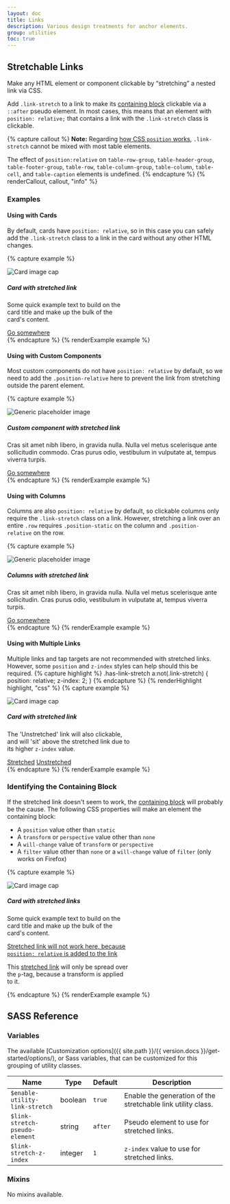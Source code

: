 ```yaml
---
layout: doc
title: Links
description: Various design treatments for anchor elements.
group: utilities
toc: true
---
```


## Stretchable Links

Make any HTML element or component clickable by “stretching” a nested link via CSS.

Add `.link-stretch` to a link to make its [containing block](https://developer.mozilla.org/en-US/docs/Web/CSS/Containing_block) clickable via a `::after` pseudo element. In most cases, this means that an element with `position: relative;` that contains a link with the `.link-stretch` class is clickable.

{% capture callout %}
**Note:** Regarding [how CSS `position` works](https://www.w3.org/TR/CSS21/visuren.html#propdef-position), `.link-stretch` cannot be mixed with most table elements.

The effect of `position:relative` on `table-row-group`, `table-header-group`, `table-footer-group`, `table-row`, `table-column-group`, `table-column`, `table-cell`, and `table-caption` elements is undefined.
{% endcapture %}
{% renderCallout, callout, "info" %}

### Examples

#### Using with Cards

By default, cards have `position: relative`, so in this case you can safely add the `.link-stretch` class to a link in the card without any other HTML changes.

{% capture example %}
<div class="card" style="width: 18rem;">
  <div class="card-img">
    <img class="img-fluid card-img-top" data-src="holder.js/100px150/" alt="Card image cap">
  </div>
  <div class="card-body">
    <h5 class="card-title">Card with stretched link</h5>
    <p class="card-text">Some quick example text to build on the card title and make up the bulk of the card's content.</p>
    <a href="#" class="btn btn-primary link-stretch">Go somewhere</a>
  </div>
</div>
{% endcapture %}
{% renderExample example %}

#### Using with Custom Components

Most custom components do not have `position: relative` by default, so we need to add the `.position-relative` here to prevent the link from stretching outside the parent element.

{% capture example %}
<div class="media border position-relative">
  <img class="me-1" data-src="holder.js/128x128" alt="Generic placeholder image">
  <div class="media-body">
    <h5>Custom component with stretched link</h5>
    <p>Cras sit amet nibh libero, in gravida nulla. Nulla vel metus scelerisque ante sollicitudin commodo. Cras purus odio, vestibulum in vulputate at, tempus viverra turpis.</p>
    <a href="#" class="link-stretch">Go somewhere</a>
  </div>
</div>
{% endcapture %}
{% renderExample example %}

#### Using with Columns

Columns are also `position: relative` by default, so clickable columns only require the `.link-stretch` class on a link. However, stretching a link over an entire `.row` requires `.position-static` on the column and `.position-relative` on the row.

{% capture example %}
<div class="row g-0 bg-light position-relative">
  <div class="col-md-6 mb-md-0 p-md-1">
    <img class="me-1" data-src="holder.js/100px128" alt="Generic placeholder image">
  </div>
  <div class="col-md-6 position-static p-1 ps-md-0">
    <h5 class="mt-0">Columns with stretched link</h5>
    <p>Cras sit amet nibh libero, in gravida nulla. Nulla vel metus scelerisque ante sollicitudin. Cras purus odio, vestibulum in vulputate at, tempus viverra turpis.</p>
    <a href="#" class="link-stretch">Go somewhere</a>
  </div>
</div>
{% endcapture %}
{% renderExample example %}

#### Using with Multiple Links

Multiple links and tap targets are not recommended with stretched links. However, some `position` and `z-index` styles can help should this be required.
{% capture highlight %}
.has-link-stretch a:not(.link-stretch) {
  position: relative;
  z-index: 2;
}
{% endcapture %}
{% renderHighlight highlight, "css" %}
{% capture example %}
<div class="card has-link-stretch" style="width: 18rem;">
  <div class="card-img">
    <img class="img-fluid card-img-top" data-src="holder.js/100px150/" alt="Card image cap">
  </div>
  <div class="card-body">
    <h5 class="card-title">Card with stretched link</h5>
    <p class="card-text">The 'Unstretched' link will also clickable, and will 'sit' above the stretched link due to its higher <code>z-index</code> value.</p>
    <div class="d-flex flex-between">
      <a href="#stretched" class="btn btn-primary link-stretch">Stretched</a>
      <a href="#unstretched" class="btn">Unstretched</a>
    </div>
  </div>
</div>
{% endcapture %}
{% renderExample example %}

### Identifying the Containing Block

If the stretched link doesn't seem to work, the [containing block](https://developer.mozilla.org/en-US/docs/Web/CSS/Containing_block#Identifying_the_containing_block) will probably be the cause. The following CSS properties will make an element the containing block:

- A `position` value other than `static`
- A `transform` or `perspective` value other than `none`
- A `will-change` value of `transform` or `perspective`
- A `filter` value other than `none` or a `will-change` value of `filter` (only works on Firefox)

{% capture example %}
<div class="card" style="width: 18rem;">
  <div class="card-img">
    <img class="img-fluid card-img-top" data-src="holder.js/100px150/" alt="Card image cap">
  </div>
  <div class="card-body">
    <h5 class="card-title">Card with stretched links</h5>
    <p class="card-text">Some quick example text to build on the card title and make up the bulk of the card's content.</p>
    <p class="card-text">
      <a href="#" class="link-stretch text-danger" style="position: relative;">Stretched link will not work here, because <code>position: relative</code> is added to the link</a>
    </p>
    <p class="card-text bg-light" style="transform: rotate(0);">
      This <a href="#" class="text-warning link-stretch">stretched link</a> will only be spread over the <code>p</code>-tag, because a transform is applied to it.
    </p>
  </div>
</div>
{% endcapture %}
{% renderExample example %}

## SASS Reference

### Variables

The available [Customization options]({{ site.path }}/{{ version.docs }}/get-started/options/), or Sass variables, that can be customized for this grouping of utility classes.

<div class="table-scroll">
  <table class="table table-bordered table-striped">
    <thead>
      <tr>
        <th style="width: 100px;">Name</th>
        <th style="width: 50px;">Type</th>
        <th style="width: 50px;">Default</th>
        <th>Description</th>
      </tr>
    </thead>
    <tbody>
      <tr>
        <td><code>$enable-utility-link-stretch</code></td>
        <td>boolean</td>
        <td><code>true</code></td>
        <td>
          Enable the generation of the stretchable link utility class.
        </td>
      </tr>
      <tr>
        <td><code>$link-stretch-pseudo-element</code></td>
        <td>string</td>
        <td><code>after</code></td>
        <td>
          Pseudo element to use for stretched links.
        </td>
      </tr>
      <tr>
        <td><code>$link-stretch-z-index</code></td>
        <td>integer</td>
        <td><code>1</code></td>
        <td>
          <code>z-index</code> value to use for stretched links.
        </td>
      </tr>
    </tbody>
  </table>
</div>

### Mixins

No mixins available.
